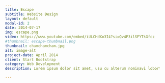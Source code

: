 ```yaml
---
title: Escape
subtitle: Website Design
layout: default
modal-id: 2
date: 2014-07-17
img: escape.png
video: https://www.youtube.com/embed/iULCHdXo3I4?si=Qv4P3ilSFYTkGfcz
#thumbnail: escape-thumbnail.png
thumbnail: chamchamcham.jpg
alt: image-alt
project-date: April 2014
client: Start Bootstrap
category: Web Development
description: Lorem ipsum dolor sit amet, usu cu alterum nominavi lobortis. At duo novum diceret. Tantas apeirian vix et, usu sanctus postulant inciderint ut, populo diceret necessitatibus in vim. Cu eum dicam feugiat noluisse.

---
```

